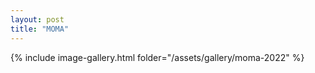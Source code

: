 ```yaml
---
layout: post
title: "MOMA"
---
```


{% include image-gallery.html folder="/assets/gallery/moma-2022" %}